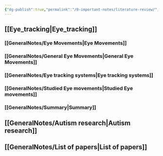```yaml
---
{"dg-publish":true,"permalink":"/0-important-notes/literature-review/","tags":["gardenEntry"]}
---
```



## [[Eye_tracking\|Eye_tracking]]

### [[GeneralNotes/Eye Movements\|Eye Movements]]
### [[GeneralNotes/General Eye Movements\|General Eye Movements]]
### [[GeneralNotes/Eye tracking systems\|Eye tracking systems]]
### [[GeneralNotes/Studied Eye movements\|Studied Eye movements]]
### [[GeneralNotes/Summary\|Summary]]

## [[GeneralNotes/Autism research\|Autism research]]


## [[GeneralNotes/List of papers\|List of papers]]